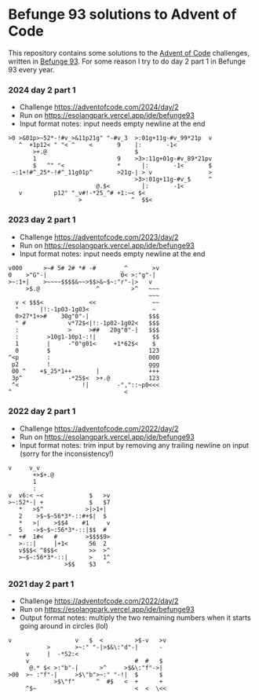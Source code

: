 # Befunge 93 solutions to Advent of Code

This repository contains some solutions to the [Advent of Code](https://adventofcode.com/) challenges, written in [Befunge 93](https://esolangs.org/wiki/Befunge). For some reason I try to do day 2 part 1 in Befunge 93 every year.

### 2024 day 2 part 1

* Challenge https://adventofcode.com/2024/day/2
* Run on https://esolangpark.vercel.app/ide/befunge93
* Input format notes: input needs empty newline at the end

```
>0 >&01p>~52*-!#v_>&11p21g" "-#v_3  >:01g+11g-#v_99*21p  v
   ^  +1p12< " "< ^    <       9    |:       -1<
       >+.@                         $
       1                       9    >3>:11g+01g-#v_89*21pv
       $   ^" "<               *      |:       -1<       $
 ~:1+!#^_25*-!#^_11g01p^       >21g-| > v                >
                                    >3>:01g+11g-#v_$     ^
                         @.$<         |:       -1<
   v         p12" "_v#!-*25_^# +1:~< $<
                    >              ^  $$<
```


### 2023 day 2 part 1

* Challenge https://adventofcode.com/2023/day/2
* Run on https://esolangpark.vercel.app/ide/befunge93
* Input format notes: input needs empty newline at the end

```
v000      >~# 5# 2# *# -#       _^       >v
0    >"G"-|                     0< >:"g"-|
>~:1+|    >~~~~$$$$&~~>$$>&~$~:"r"-|>   v
     >$.@                ^         >^   ~~~
                                        ~~~
  v < $$$<             <<                ~~
  "      |!:-1p03-1g03<                  ~
  0>27*1+>#    30g"0"-|                 $$$
  " #            v*72$<|!:-1p02-1g02<   $$$
  :              >     >##   20g"0"-|   $$$
  :        >10g1-10p1-:!|                $$
  1        |     -"0"g01<     +1*62$<    $
  0        $                            123
^<p        :                            000
 p2        !                            ggg
 00 ^    +$_25*1++       |              +++
 3p^             -*25$<  >+.@           123
 ^<                  !|        -","::~p0<<<
^                                <
```

### 2022 day 2 part 1

* Challenge https://adventofcode.com/2022/day/2
* Run on https://esolangpark.vercel.app/ide/befunge93
* Input format notes: trim input by removing any trailing newline on input (sorry for the inconsistency!)

```
v     v_v
       +>$+.@
       1
       :
v  v6:< ~<             $   >v
>~:52*-| +             $   $7
   *   >$^            >|>1+|
   2    >$~$~56*3*-::#+$|  $
   *   >|    >$$4    #1     v
   5   ->$~$~:56*3*-::|$$  #
^  +#  1#<   #        >$$$$9>
   >-::|     |+1<      56  2
   v$$$< ^8$$<         >>  >^
   >~$~:56*3*-::|      >   1^
                >$$    $3   ^
```

### 2021 day 2 part 1

* Challenge https://adventofcode.com/2022/day/2
* Run on https://esolangpark.vercel.app/ide/befunge93
* Output format notes: multiply the two remaining numbers when it starts going around in circles (lol)

```
v                  v   $  <         >$-v   >v
           >       >~:" "-|>$&\:"d"-|      -
     v     |  -*52:<
     v                              #  #   $
      @.* $< >:"b"-|      >^     >$&\:"f"->|
>00  >~ :"f"-|     >$\"b">~:" "-!|  $      $
             >$\"f"      ^  #$   <  +      +
     ^$~                            <  <  \<<

```
